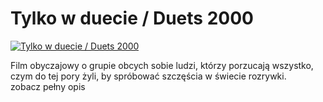Tylko w duecie / Duets 2000 
=============
[![Tylko w duecie / Duets 2000 ](http://vidos.pl/images/player.gif)](http://vidos.pl/tylko-w-duecie-duets-2000)

 Film obyczajowy o grupie obcych sobie ludzi, którzy porzucają wszystko, czym do tej pory żyli, by spróbować szczęścia w świecie rozrywki. zobacz pełny opis
